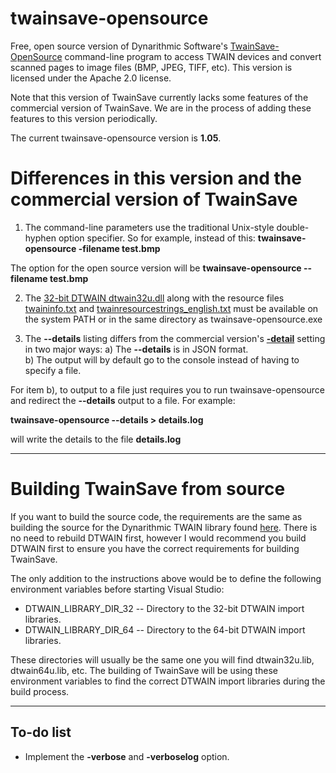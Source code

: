 # twainsave-opensource
Free, open source version of Dynarithmic Software's [TwainSave-OpenSource](http://www.dynarithmic.com/onlinehelp/twainsave/index.html) command-line program to access TWAIN devices and convert scanned pages to image files (BMP, JPEG, TIFF, etc).  This version is licensed under the Apache 2.0 license.  

Note that this version of TwainSave currently lacks some features of the commercial version of TwainSave.  We are in the process of adding these features to this version periodically.  

The current twainsave-opensource version is **1.05**.


# Differences in this version and the commercial version of TwainSave

1) The command-line parameters use the traditional Unix-style double-hyphen option specifier.  So for example, instead of this:
**twainsave-opensource -filename test.bmp**

The option for the open source version will be
**twainsave-opensource --filename test.bmp**

2)  The [32-bit DTWAIN dtwain32u.dll](https://github.com/dynarithmic/twain_library/tree/master/binaries/32bit) along with the resource files [twaininfo.txt](https://github.com/dynarithmic/twain_library/blob/master/binaries/32bit/twaininfo.txt) and [twainresourcestrings_english.txt](https://github.com/dynarithmic/twain_library/blob/master/binaries/32bit/twainresourcestrings_english.txt) must be available on the system PATH or in the same directory as twainsave-opensource.exe

3) The **--details** listing differs from the commercial version's [**-detail**](http://www.dynarithmic.com/onlinehelp/twainsave/_details.htm) setting in two major ways:
    a) The **--details** is in JSON format.  
    b) The output will by default go to the console instead of having to specify a file.  
  
For item b), to output to a file just requires you to run twainsave-opensource and redirect the **--details** output to a file.  For example:  
  
**twainsave-opensource --details > details.log**

will write the details to the file **details.log**

----------

# Building TwainSave from source

If you want to build the source code, the requirements are the same as building the source for the Dynarithmic TWAIN library found [here](https://github.com/dynarithmic/twain_library/tree/master/source).  There is no need to rebuild DTWAIN first, however I would recommend you build DTWAIN first to ensure you have the correct requirements for building TwainSave.    
  
The only addition to the instructions above would be to define the following environment variables before starting Visual Studio:

* DTWAIN_LIBRARY_DIR_32 -- Directory to the 32-bit DTWAIN import libraries.
* DTWAIN_LIBRARY_DIR_64 -- Directory to the 64-bit DTWAIN import libraries.
 

These directories will usually be the same one you will find dtwain32u.lib, dtwain64u.lib, etc.  The building of TwainSave will be using these environment variables to find the correct DTWAIN import libraries during the build process.

----------


## To-do list

- Implement the **-verbose** and **-verboselog** option.

